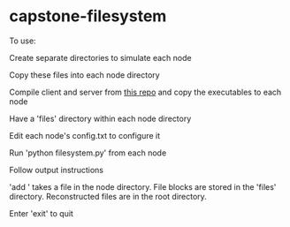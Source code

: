 # capstone-filesystem
To use:

Create separate directories to simulate each node

Copy these files into each node directory

Compile client and server from [this repo](https://github.com/KevnElevn/capstone-networking) and copy the executables to each node

Have a 'files' directory within each node directory

Edit each node's config.txt to configure it

Run 'python filesystem.py' from each node

Follow output instructions

'add <filename>' takes a file in the node directory. File blocks are stored in the 'files' directory. Reconstructed files are in the root directory.

Enter 'exit' to quit

